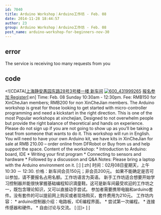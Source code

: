 ```yaml
---
id: 7040
title: Arduino Workshop｜Arduino工作坊 - Feb. 08
date: 2014-11-28 18:44:57
author: 23
group: Arduino Workshop｜Arduino工作坊 - Feb. 08
post_name: arduino-workshop-for-beginners-nov-30
---
```


## error
The service is receiving too many requests from you

## code
 <!\[CDATA\[[上海静安愚园东路28号3号楼一楼 新车间](http://xinchejian.huodongxing.com/event/map/5244063275800) [![600_431999265](http://xinchejian.com/wp-content/uploads/2014/11/600_431999265-290x290.jpeg)](http://139.162.84.35/wp-content/uploads/2014/11/600%5F431999265.jpeg) [报名参加 Register](http://www.huodongxing.com/event/8267651561000 "立即报名")\[:en\] Time: Feb. 08 Sunday 10:30am - 12:30pm. Fee: RMB150 for XinCheJian members; RMB200 for non XinCheJian members. The Arduino workshop is great for those looking to get started with micro-controller programming and need a kickstart in the right direction. This is one of the most Popular workshops at xinchejian, Designed to not overwhelm people but provide the right balance of theoretical and hands on experience. Please do not sign up if you are not going to show up as you’ll be taking a seat from someone that wants to do it. This workshop will run in English. You will need to have your own Arduino kit, we have kits in XinCheJian for sale at RMB 210.00 – order online from DFRobot or Buy from us and help support the space. Content of the workshop: \* Introduction to Arduino: board, IDE \* Writing your first program \* Connecting to sensors and hardware \* Followed by a discussion and Q&A Notes: Please bring a laptop with the Arduino environment on it. \[:\] \[:zh\] 时间：02月08日星期天，上午10:30 － 12:30\. 价格：新车间会员150元；非会员200元。 如果不能确定是否可以参加，请不要报名占用名额。工作坊语言为英语。 新手工作坊适合想要开始学习控制器并能很快掌握基础编程知识滴童鞋。这可是新车间最受欢迎的工作坊之一，既包含理论知识，又可以直接动手尝试。 参加者需要携带电脑和arduino套件。没有套件的可以提前网上购买或者现场购买，套件费用为210元。 工作坊内容： \* arduino控制器介绍：电路板，IDE编程界面。 \* 尝试第一次编程。 \* 连接传感器和硬件。 \* 自由讨论与交流。 \[:\]\]\]> \[:\]
